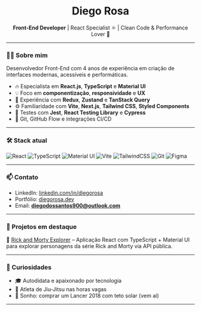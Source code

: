 

<!--
**diegorosadev/diegorosadev** is a ✨ _special_ ✨ repository because its `README.md` (this file) appears on your GitHub profile.

Here are some ideas to get you started:

- 🔭 I’m currently working on ...
- 🌱 I’m currently learning ...
- 👯 I’m looking to collaborate on ...
- 🤔 I’m looking for help with ...
- 💬 Ask me about ...
- 📫 How to reach me: ...
- 😄 Pronouns: ...
- ⚡ Fun fact: ...
-->
<h1 align="center">Diego Rosa</h1>

<p align="center">
  <b>Front-End Developer</b> | React Specialist ⚛️ | Clean Code & Performance Lover 🚀
</p>

---

### 👨‍💻 Sobre mim

Desenvolvedor Front-End com 4 anos de experiência em criação de interfaces modernas, acessíveis e performáticas.

- 🔥 Especialista em **React.js**, **TypeScript** e **Material UI**
- 💡 Foco em **componentização**, **responsividade** e **UX**
- 🔁 Experiência com **Redux**, **Zustand** e **TanStack Query**
- ⚙️ Familiaridade com **Vite**, **Next.js**, **Tailwind CSS**, **Styled Components**
- 🧪 Testes com **Jest**, **React Testing Library** e **Cypress**
- 🔄 Git, GitHub Flow e integrações CI/CD

---

### 🛠️ Stack atual

![React](https://img.shields.io/badge/-React-20232A?style=flat&logo=react)
![TypeScript](https://img.shields.io/badge/-TypeScript-007ACC?style=flat&logo=typescript)
![Material UI](https://img.shields.io/badge/-MaterialUI-007FFF?style=flat&logo=mui)
![Vite](https://img.shields.io/badge/-Vite-646CFF?style=flat&logo=vite)
![TailwindCSS](https://img.shields.io/badge/-Tailwind-06B6D4?style=flat&logo=tailwindcss)
![Git](https://img.shields.io/badge/-Git-F05032?style=flat&logo=git)
![Figma](https://img.shields.io/badge/-Figma-F24E1E?style=flat&logo=figma)

---

### 📫 Contato

- LinkedIn: [linkedin.com/in/diegorosa](https://linkedin.com/in/diegorosa)
- Portfólio: [diegorosa.dev](https://diegorosa.dev)
- Email: **diegodossantos900@outlook.com**

---

### 🚧 Projetos em destaque

🔸 [Rick and Morty Explorer]([https://github.com/seuuser/projeto1](https://github.com/diegorosadev/rick-morty-react-app)) – Aplicação React com TypeScript + Material UI para explorar personagens da série Rick and Morty via API pública.

---

### 💬 Curiosidades

- 🎓 Autodidata e apaixonado por tecnologia
- 🥋 Atleta de Jiu-Jitsu nas horas vagas
- 🚗 Sonho: comprar um Lancer 2018 com teto solar (vem aí)
****
